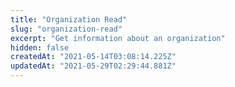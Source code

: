 ```yaml
---
title: "Organization Read"
slug: "organization-read"
excerpt: "Get information about an organization"
hidden: false
createdAt: "2021-05-14T03:08:14.225Z"
updatedAt: "2021-05-29T02:29:44.881Z"
---
```

